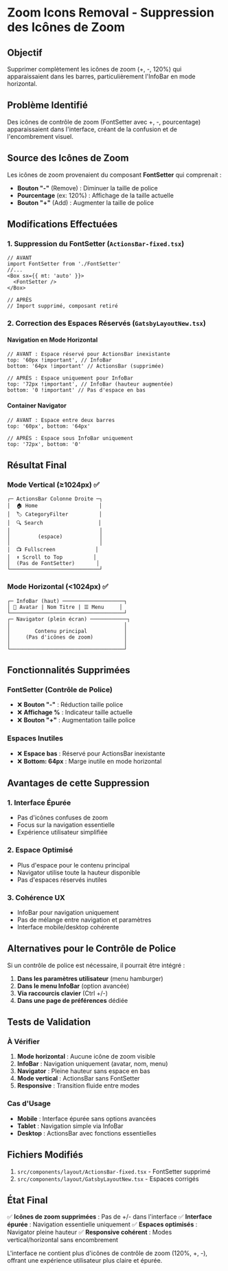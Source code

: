 # Zoom Icons Removal - Suppression des Icônes de Zoom

## Objectif
Supprimer complètement les icônes de zoom (+, -, 120%) qui apparaissaient dans les barres, particulièrement l'InfoBar en mode horizontal.

## Problème Identifié
Des icônes de contrôle de zoom (FontSetter avec +, -, pourcentage) apparaissaient dans l'interface, créant de la confusion et de l'encombrement visuel.

## Source des Icônes de Zoom
Les icônes de zoom provenaient du composant **FontSetter** qui comprenait :
- **Bouton "-"** (Remove) : Diminuer la taille de police
- **Pourcentage** (ex: 120%) : Affichage de la taille actuelle
- **Bouton "+"** (Add) : Augmenter la taille de police

## Modifications Effectuées

### 1. Suppression du FontSetter (`ActionsBar-fixed.tsx`)
```tsx
// AVANT
import FontSetter from './FontSetter'
//...
<Box sx={{ mt: 'auto' }}>
  <FontSetter />
</Box>

// APRÈS
// Import supprimé, composant retiré
```

### 2. Correction des Espaces Réservés (`GatsbyLayoutNew.tsx`)

#### Navigation en Mode Horizontal
```tsx
// AVANT : Espace réservé pour ActionsBar inexistante
top: '60px !important', // InfoBar
bottom: '64px !important' // ActionsBar (supprimée)

// APRÈS : Espace uniquement pour InfoBar
top: '72px !important', // InfoBar (hauteur augmentée)
bottom: '0 !important' // Pas d'espace en bas
```

#### Container Navigator
```tsx
// AVANT : Espace entre deux barres
top: '60px', bottom: '64px'

// APRÈS : Espace sous InfoBar uniquement
top: '72px', bottom: '0'
```

## Résultat Final

### Mode Vertical (≥1024px) ✅
```
┌─ ActionsBar Colonne Droite ─┐
│  🏠 Home                    │
│  🏷️ CategoryFilter          │
│  🔍 Search                  │
│                             │
│         (espace)            │
│                             │
│  📺 Fullscreen             │
│  ⬆️ Scroll to Top          │
│  (Pas de FontSetter)       │
└─────────────────────────────┘
```

### Mode Horizontal (<1024px) ✅
```
┌─ InfoBar (haut) ────────────────────┐
│ 👤 Avatar | Nom Titre | ☰ Menu     │
└─────────────────────────────────────┘
┌─ Navigator (plein écran) ────────────┐
│                                     │
│        Contenu principal            │
│     (Pas d'icônes de zoom)          │
│                                     │
└─────────────────────────────────────┘
```

## Fonctionnalités Supprimées

### FontSetter (Contrôle de Police)
- ❌ **Bouton "-"** : Réduction taille police
- ❌ **Affichage %** : Indicateur taille actuelle
- ❌ **Bouton "+"** : Augmentation taille police

### Espaces Inutiles
- ❌ **Espace bas** : Réservé pour ActionsBar inexistante
- ❌ **Bottom: 64px** : Marge inutile en mode horizontal

## Avantages de cette Suppression

### 1. Interface Épurée
- Pas d'icônes confuses de zoom
- Focus sur la navigation essentielle
- Expérience utilisateur simplifiée

### 2. Espace Optimisé
- Plus d'espace pour le contenu principal
- Navigator utilise toute la hauteur disponible
- Pas d'espaces réservés inutiles

### 3. Cohérence UX
- InfoBar pour navigation uniquement
- Pas de mélange entre navigation et paramètres
- Interface mobile/desktop cohérente

## Alternatives pour le Contrôle de Police

Si un contrôle de police est nécessaire, il pourrait être intégré :
1. **Dans les paramètres utilisateur** (menu hamburger)
2. **Dans le menu InfoBar** (option avancée)
3. **Via raccourcis clavier** (Ctrl +/-)
4. **Dans une page de préférences** dédiée

## Tests de Validation

### À Vérifier
1. **Mode horizontal** : Aucune icône de zoom visible
2. **InfoBar** : Navigation uniquement (avatar, nom, menu)
3. **Navigator** : Pleine hauteur sans espace en bas
4. **Mode vertical** : ActionsBar sans FontSetter
5. **Responsive** : Transition fluide entre modes

### Cas d'Usage
- **Mobile** : Interface épurée sans options avancées
- **Tablet** : Navigation simple via InfoBar
- **Desktop** : ActionsBar avec fonctions essentielles

## Fichiers Modifiés

1. `src/components/layout/ActionsBar-fixed.tsx` - FontSetter supprimé
2. `src/components/layout/GatsbyLayoutNew.tsx` - Espaces corrigés

## État Final

✅ **Icônes de zoom supprimées** : Pas de +/- dans l'interface
✅ **Interface épurée** : Navigation essentielle uniquement
✅ **Espaces optimisés** : Navigator pleine hauteur
✅ **Responsive cohérent** : Modes vertical/horizontal sans encombrement

L'interface ne contient plus d'icônes de contrôle de zoom (120%, +, -), offrant une expérience utilisateur plus claire et épurée.
